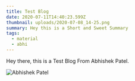 ```yaml
---
title: Test Blog
date: 2020-07-11T14:40:23.599Z
thumbnail: uploads/2020-07-08_14-25.png
summary: Hey this is a Short and Sweet Summary
tags:
  - material
  - abhi
---
```

Hey there, this is a Test Blog From Abhishek Patel.

![Abhishek Patel](uploads/2020-07-08_14-25.png "My Image")